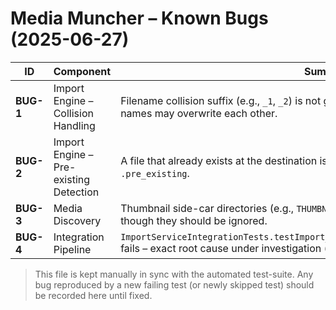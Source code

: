 # Media Muncher – Known Bugs (2025-06-27)

| ID | Component | Summary | Tracking Test / Evidence | Status |
|----|-----------|---------|--------------------------|--------|
| **BUG-1** | Import Engine – Collision Handling | Filename collision suffix (e.g., `_1`, `_2`) is not generated, so two files with identical target names may overwrite each other. | `FileProcessorCollisionTests.testCollision_generatesIncrementingSuffix` (currently `XCTSkip`) | Open |
| **BUG-2** | Import Engine – Pre-existing Detection | A file that already exists at the destination is marked `.imported` instead of `.pre_existing`. | `FileProcessorCollisionTests.testPreExisting_sameFileMarkedPreExisting` (skipped) | Open |
| **BUG-3** | Media Discovery | Thumbnail side-car directories (e.g., `THUMBNAILS`, `.thmbnl`) are still enumerated even though they should be ignored. | Comment inside `FileProcessorServiceTests.testFastEnumerate_skipsThumbnailFoldersAndHiddenFiles` | Open |
| **BUG-4** | Integration Pipeline | `ImportServiceIntegrationTests.testImport_withRenameAndOrganize_createsCorrectPath` fails – exact root cause under investigation (likely path-generation edge-case). | Red integration test; see `test_result.xcresult` bundle | Open |

> This file is kept manually in sync with the automated test-suite. Any bug reproduced by a new failing test (or newly skipped test) should be recorded here until fixed. 